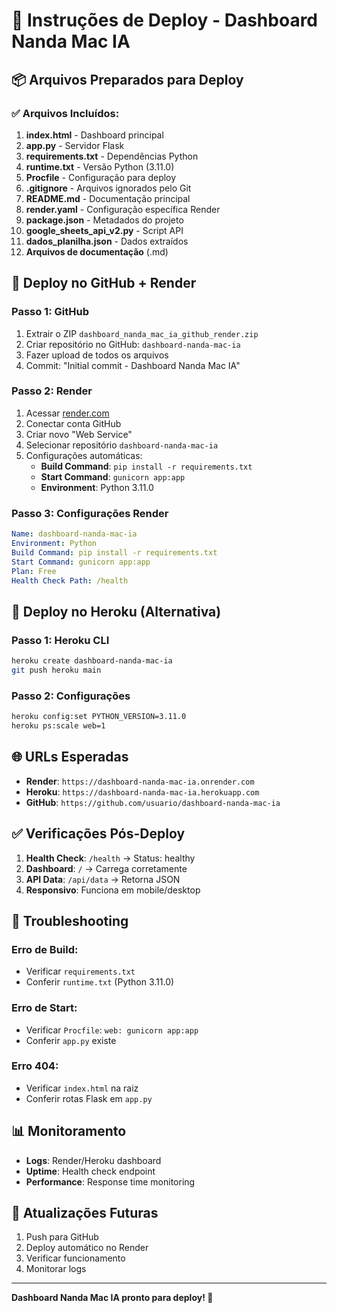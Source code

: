# 🚀 Instruções de Deploy - Dashboard Nanda Mac IA

## 📦 Arquivos Preparados para Deploy

### ✅ Arquivos Incluídos:
1. **index.html** - Dashboard principal
2. **app.py** - Servidor Flask
3. **requirements.txt** - Dependências Python
4. **runtime.txt** - Versão Python (3.11.0)
5. **Procfile** - Configuração para deploy
6. **.gitignore** - Arquivos ignorados pelo Git
7. **README.md** - Documentação principal
8. **render.yaml** - Configuração específica Render
9. **package.json** - Metadados do projeto
10. **google_sheets_api_v2.py** - Script API
11. **dados_planilha.json** - Dados extraídos
12. **Arquivos de documentação** (.md)

## 🔗 Deploy no GitHub + Render

### **Passo 1: GitHub**
1. Extrair o ZIP `dashboard_nanda_mac_ia_github_render.zip`
2. Criar repositório no GitHub: `dashboard-nanda-mac-ia`
3. Fazer upload de todos os arquivos
4. Commit: "Initial commit - Dashboard Nanda Mac IA"

### **Passo 2: Render**
1. Acessar [render.com](https://render.com)
2. Conectar conta GitHub
3. Criar novo "Web Service"
4. Selecionar repositório `dashboard-nanda-mac-ia`
5. Configurações automáticas:
   - **Build Command**: `pip install -r requirements.txt`
   - **Start Command**: `gunicorn app:app`
   - **Environment**: Python 3.11.0

### **Passo 3: Configurações Render**
```yaml
Name: dashboard-nanda-mac-ia
Environment: Python
Build Command: pip install -r requirements.txt
Start Command: gunicorn app:app
Plan: Free
Health Check Path: /health
```

## 🔗 Deploy no Heroku (Alternativa)

### **Passo 1: Heroku CLI**
```bash
heroku create dashboard-nanda-mac-ia
git push heroku main
```

### **Passo 2: Configurações**
```bash
heroku config:set PYTHON_VERSION=3.11.0
heroku ps:scale web=1
```

## 🌐 URLs Esperadas

- **Render**: `https://dashboard-nanda-mac-ia.onrender.com`
- **Heroku**: `https://dashboard-nanda-mac-ia.herokuapp.com`
- **GitHub**: `https://github.com/usuario/dashboard-nanda-mac-ia`

## ✅ Verificações Pós-Deploy

1. **Health Check**: `/health` → Status: healthy
2. **Dashboard**: `/` → Carrega corretamente
3. **API Data**: `/api/data` → Retorna JSON
4. **Responsivo**: Funciona em mobile/desktop

## 🔧 Troubleshooting

### **Erro de Build**:
- Verificar `requirements.txt`
- Conferir `runtime.txt` (Python 3.11.0)

### **Erro de Start**:
- Verificar `Procfile`: `web: gunicorn app:app`
- Conferir `app.py` existe

### **Erro 404**:
- Verificar `index.html` na raiz
- Conferir rotas Flask em `app.py`

## 📊 Monitoramento

- **Logs**: Render/Heroku dashboard
- **Uptime**: Health check endpoint
- **Performance**: Response time monitoring

## 🔄 Atualizações Futuras

1. Push para GitHub
2. Deploy automático no Render
3. Verificar funcionamento
4. Monitorar logs

---

**Dashboard Nanda Mac IA pronto para deploy! 🚀**

